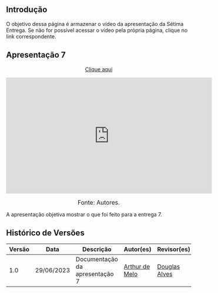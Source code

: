 ## Introdução

O objetivo dessa página é armazenar o vídeo da apresentação da Sétima Entrega. Se não for possível acessar o vídeo pela própria página, clique no link correspondente.

## Apresentação 7
<p style="text-align: center"><a href="https://www.youtube.com/watch?v=BfKbP_yxn0k" target="blanket">Clique aqui</a></p>



<p style="text-align: center"><iframe width="560" height="315" src="https://www.youtube.com/embed/BfKbP_yxn0k" title="YouTube video player" frameborder="0" allow="accelerometer; autoplay; clipboard-write; encrypted-media; gyroscope; picture-in-picture; web-share" allowfullscreen></iframe></p>

<font size="3"><p style="text-align: center">Fonte: Autores.</p></font>


A apresentação objetiva mostrar o que foi feito para a entrega 7.



## Histórico de Versões

Versão  | Data | Descrição | Autor(es) | Revisor(es)
-------- | ------ | ------ | ---------- | ----------
1.0 | 29/06/2023 | Documentação da apresentação 7 | [Arthur de Melo](https://github.com/arthurmlv) | [Douglas Alves](https://github.com/dougalvs)